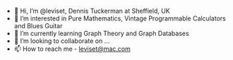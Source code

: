 - 👋 Hi, I’m @leviset, Dennis Tuckerman at Sheffield, UK
- 👀 I’m interested in Pure Mathematics, Vintage Programmable Calculators and Blues Guitar
- 🌱 I’m currently learning Graph Theory and Graph Databases
- 💞️ I’m looking to collaborate on ...
- 📫 How to reach me - leviset@mac.com

<!---
leviset/leviset is a ✨ special ✨ repository because its `README.md` (this file) appears on your GitHub profile.
You can click the Preview link to take a look at your changes.
--->

